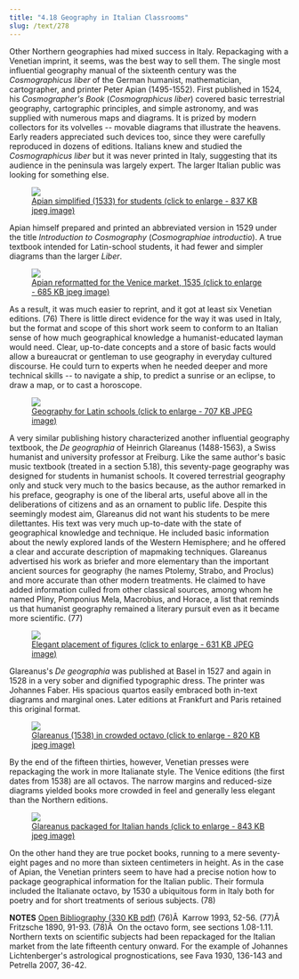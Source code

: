 ```yaml
---
title: "4.18 Geography in Italian Classrooms"
slug: /text/278
---
```

Other Northern geographies had mixed success in Italy. Repackaging with a Venetian imprint, it seems, was the best way to sell them. The single most influential geography manual of the sixteenth century was the <em>Cosmographicus liber</em> of the German humanist, mathematician, cartographer, and printer Peter Apian (1495-1552). First published in 1524, his <em>Cosmographer's Book</em> (<em>Cosmographicus liber</em>) covered basic terrestrial geography, cartographic principles, and simple astronomy, and was supplied with numerous maps and diagrams. It is prized by modern collectors for its volvelles -- movable diagrams that illustrate the heavens. Early readers appreciated such devices too, since they were carefully reproduced in dozens of editions. Italians knew and studied the <em>Cosmographicus liber</em> but it was never printed in Italy, suggesting that its audience in the peninsula was largely expert. The larger Italian public was looking for something else.
<p style="text-align: center;"></p>


<figure class="mkdn-figure">
    <a href="images_full/4.00_Chapter_Four/HFS_086.01.jpg" class="mkdn-image-link">
    <img class="mkdn-image" src="images_full/4.00_Chapter_Four/HFS_086.01.jpg" />
    <figcaption class="mkdn-figcaption">Apian simplified (1533) for students (click to enlarge - 837 KB jpeg image)</figcaption>
    </a>
</figure>

Apian himself prepared and printed an abbreviated version in 1529 under the title <em>Introduction to Cosmography</em> (<em>Cosmographiae introductio</em>). A true textbook intended for Latin-school students, it had fewer and simpler diagrams than the larger <em>Liber</em>.
<p style="text-align: center;"></p>


<figure class="mkdn-figure">
    <a href="images_full/4.00_Chapter_Four/HFS_085.03.jpg" class="mkdn-image-link">
    <img class="mkdn-image" src="images_full/4.00_Chapter_Four/HFS_085.03.jpg" />
    <figcaption class="mkdn-figcaption">Apian reformatted for the Venice market, 1535 (click to enlarge - 685 KB jpeg image)</figcaption>
    </a>
</figure>

As a result, it was much easier to reprint, and it got at least six Venetian editions. (76) There is little direct evidence for the way it was used in Italy, but the format and scope of this short work seem to conform to an Italian sense of how much geographical knowledge a humanist-educated layman would need. Clear, up-to-date concepts and a store of basic facts would allow a bureaucrat or gentleman to use geography in everyday cultured discourse. He could turn to experts when he needed deeper and more technical skills -- to navigate a ship, to predict a sunrise or an eclipse, to draw a map, or to cast a horoscope.
<p style="text-align: center;"></p>
<p style="text-align: center;"></p>


<figure class="mkdn-figure">
    <a href="images_full/4.00_Chapter_Four/HFS_093.01.jpg" class="mkdn-image-link">
    <img class="mkdn-image" src="images_full/4.00_Chapter_Four/HFS_093.01.jpg" />
    <figcaption class="mkdn-figcaption">Geography for Latin schools (click to enlarge - 707 KB JPEG image)</figcaption>
    </a>
</figure>

A very similar publishing history characterized another influential geography textbook, the <em>De geographia</em> of Heinrich Glareanus (1488-1563), a Swiss humanist and university professor at Freiburg. Like the same author's basic music textbook (treated in a section 5.18), this seventy-page geography was designed for students in humanist schools. It covered terrestrial geography only and stuck very much to the basics because, as the author remarked in his preface, geography is one of the liberal arts, useful above all in the deliberations of citizens and as an ornament to public life. Despite this seemingly modest aim, Glareanus did not want his students to be mere dilettantes. His text was very much up-to-date with the state of geographical knowledge and technique. He included basic information about the newly explored lands of the Western Hemisphere; and he offered a clear and accurate description of mapmaking techniques. Glareanus advertised his work as briefer and more elementary than the important ancient sources for geography (he names Ptolemy, Strabo, and Proclus) and more accurate than other modern treatments. He claimed to have added information culled from other classical sources, among whom he named Pliny, Pomponius Mela, Macrobius, and Horace, a list that reminds us that humanist geography remained a literary pursuit even as it became more scientific. (77)
<p style="text-align: center;"></p>


<figure class="mkdn-figure">
    <a href="images_full/4.00_Chapter_Four/HFS_093.03.jpg" class="mkdn-image-link">
    <img class="mkdn-image" src="images_full/4.00_Chapter_Four/HFS_093.03.jpg" />
    <figcaption class="mkdn-figcaption">Elegant placement of figures (click to enlarge - 631 KB JPEG image)</figcaption>
    </a>
</figure>

Glareanus's <em>De geographia</em> was published at Basel in 1527 and again in 1528 in a very sober and dignified typographic dress. The printer was Johannes Faber. His spacious quartos easily embraced both in-text diagrams and marginal ones. Later editions at Frankfurt and Paris retained this original format.
<p style="text-align: center;"></p>


<figure class="mkdn-figure">
    <a href="images_full/4.00_Chapter_Four/HFS_081.01.jpg" class="mkdn-image-link">
    <img class="mkdn-image" src="images_full/4.00_Chapter_Four/HFS_081.01.jpg" />
    <figcaption class="mkdn-figcaption">Glareanus (1538) in crowded octavo (click to enlarge - 820 KB jpeg image)</figcaption>
    </a>
</figure>

By the end of the fifteen thirties, however, Venetian presses were repackaging the work in more Italianate style. The Venice editions (the first dates from 1538) are all octavos. The narrow margins and reduced-size diagrams yielded books more crowded in feel and generally less elegant than the Northern editions.
<p style="text-align: center;"></p>


<figure class="mkdn-figure">
    <a href="images_full/4.00_Chapter_Four/HFS_081.03.jpg" class="mkdn-image-link">
    <img class="mkdn-image" src="images_full/4.00_Chapter_Four/HFS_081.03.jpg" />
    <figcaption class="mkdn-figcaption">Glareanus packaged for Italian hands (click to enlarge - 843 KB jpeg image)</figcaption>
    </a>
</figure>

On the other hand they are true pocket books, running to a mere seventy-eight pages and no more than sixteen centimeters in height. As in the case of Apian, the Venetian printers seem to have had a precise notion how to package geographical information for the Italian public. Their formula included the Italianate octavo, by 1530 a ubiquitous form in Italy both for poetry and for short treatments of serious subjects. (78)

<strong>NOTES</strong>
<a href="http://www.humanismforsale.org/bibliography.pdf" target="new">Open Bibliography (330 KB pdf)</a>
(76)Â  Karrow 1993, 52-56.
(77)Â  Fritzsche 1890, 91-93.
(78)Â  On the octavo form, see sections 1.08-1.11. Northern texts on scientific subjects had been repackaged for the Italian market from the late fifteenth century onward. For the example of Johannes Lichtenberger's astrological prognostications, see Fava 1930, 136-143 and Petrella 2007, 36-42.
